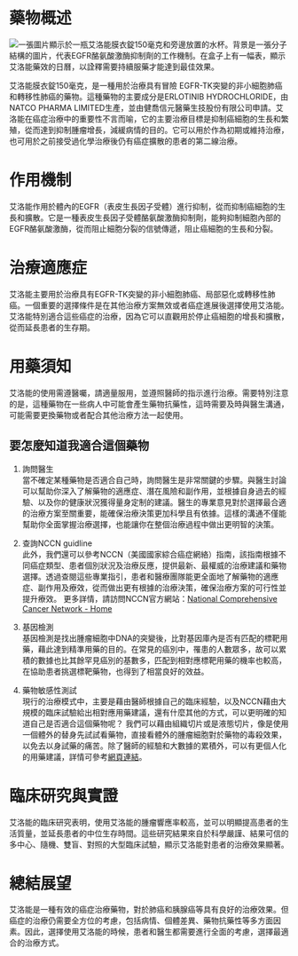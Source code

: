 # 藥物概述
![一張圖片顯示於一瓶艾洛能膜衣錠150毫克和旁邊放置的水杯。背景是一張分子結構的圖片，代表EGFR酪氨酸激酶抑制劑的工作機制。在盒子上有一幅表，顯示艾洛能藥效的日曆，以詮釋需要持續服藥才能達到最佳效果。](https://i.imgur.com/gI9zX8t.jpeg)

艾洛能膜衣錠150毫克，是一種用於治療具有冒險 EGFR-TK突變的非小細胞肺癌和轉移性肺癌的藥物。這種藥物的主要成分是ERLOTINIB HYDROCHLORIDE，由NATCO PHARMA LIMITED生產，並由健喬信元醫藥生技股份有限公司申請。艾洛能在癌症治療中的重要性不言而喻，它的主要治療目標是抑制癌細胞的生長和繁殖，從而達到抑制腫瘤增長，減緩病情的目的。它可以用於作為初期或維持治療，也可用於之前接受過化學治療後仍有癌症擴散的患者的第二線治療。

# 作用機制

艾洛能作用於體內的EGFR（表皮生長因子受體）進行抑制，從而抑制癌細胞的生長和擴散。它是一種表皮生長因子受體酪氨酸激酶抑制劑，能夠抑制細胞內部的EGFR酪氨酸激酶，從而阻止細胞分裂的信號傳遞，阻止癌細胞的生長和分裂。

# 治療適應症

艾洛能主要用於治療具有EGFR-TK突變的非小細胞肺癌、局部惡化或轉移性肺癌。一個重要的選擇條件是在其他治療方案無效或者癌症進展後選擇使用艾洛能。艾洛能特別適合這些癌症的治療，因為它可以直觀用於停止癌細胞的增長和擴散，從而延長患者的生存期。

# 用藥須知

艾洛能的使用需遵醫囑，請適量服用，並遵照醫師的指示進行治療。需要特別注意的是，這種藥物在一些病人中可能會產生藥物抗藥性，這時需要及時與醫生溝通，可能需要更換藥物或者配合其他治療方法一起使用。

## 要怎麼知道我適合這個藥物 

1. 詢問醫生  
當不確定某種藥物是否適合自己時，詢問醫生是非常關鍵的步驟。與醫生討論可以幫助你深入了解藥物的適應症、潛在風險和副作用，並根據自身過去的經驗、以及你的健康狀況獲得量身定制的建議。醫生的專業意見對於選擇最合適的治療方案至關重要，能確保治療決策更加科學且有依據。這樣的溝通不僅能幫助你全面掌握治療選擇，也能讓你在整個治療過程中做出更明智的決策。 

2. 查詢NCCN guidline  
此外，我們還可以參考NCCN（美國國家綜合癌症網絡）指南，該指南根據不同癌症類型、患者個別狀況及治療反應，提供最新、最權威的治療建議和藥物選擇。透過查閱這些專業指引，患者和醫療團隊能更全面地了解藥物的適應症、副作用及療效，從而做出更有根據的治療決策，確保治療方案的可行性並提升療效。 
更多詳情，請訪問NCCN官方網站：[National Comprehensive Cancer Network - Home](https://www.nccn.org/)

3. 基因檢測  
基因檢測是找出腫瘤細胞中DNA的突變後，比對基因庫內是否有匹配的標靶用藥，藉此達到精準用藥的目的。在常見的癌別中，罹患的人數眾多，故可以累積的數據也比其餘罕見癌別的基數多，匹配到相對應標靶用藥的機率也較高，在協助患者挑選標靶藥物，也得到了相當良好的效益。 

4. 藥物敏感性測試  
現行的治療模式中，主要是藉由醫師根據自己的臨床經驗，以及NCCN藉由大規模的臨床試驗給出相對應用藥建議，還有什麼其他的方式，可以更明確的知道自己是否適合這個藥物呢？ 
我們可以藉由組織切片或是液態切片，像是使用一個體外的替身先試試看藥物，直接看體外的腫瘤細胞對於藥物的毒殺效果，以免去以身試藥的痛苦。除了醫師的經驗和大數據的累積外，可以有更個人化的用藥建議，詳情可參考[網頁連結](https://info.cancerfree.io/)。 

# 臨床研究與實證

艾洛能的臨床研究表明，使用艾洛能的腫瘤響應率較高，並可以明顯提高患者的生活質量，並延長患者的中位生存時間。這些研究結果來自於科學嚴謹、結果可信的多中心、隨機、雙盲、對照的大型臨床試驗，顯示艾洛能對患者的治療效果顯著。

# 總結展望

艾洛能是一種有效的癌症治療藥物，對於肺癌和胰腺癌等具有良好的治療效果。但癌症的治療仍需要全方位的考慮，包括病情、個體差異、藥物抗藥性等多方面因素。因此，選擇使用艾洛能的時候，患者和醫生都需要進行全面的考慮，選擇最適合的治療方式。
